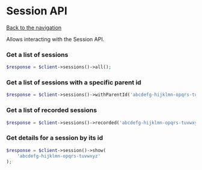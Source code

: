 # Session API

[Back to the navigation](README.md)

Allows interacting with the Session API.

### Get a list of sessions

```php
$response = $client->sessions()->all();
```

### Get a list of sessions with a specific parent id

```php
$response = $client->sessions()->withParentId('abcdefg-hijklmn-opqrs-tuvwxyz');
```

### Get a list of recorded sessions

```php
$response = $client->sessions()->recorded('abcdefg-hijklmn-opqrs-tuvwxyz');
```

### Get details for a session by its id

```php
$response = $client->session()->show(
    'abcdefg-hijklmn-opqrs-tuvwxyz'
);
```
